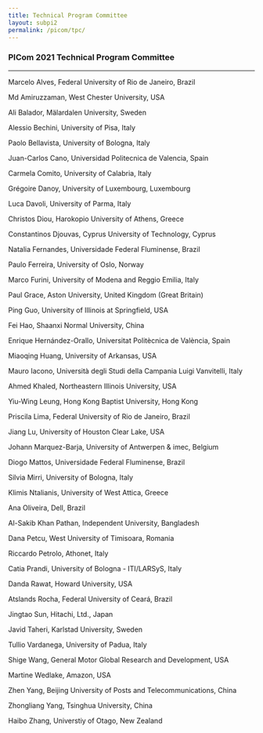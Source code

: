 ```yaml
---
title: Technical Program Committee
layout: subpi2
permalink: /picom/tpc/
---
```

<h3>PICom 2021 Technical Program Committee</h3>

<hr/>
</p><p>Marcelo Alves,	Federal University of Rio de Janeiro,	Brazil
</p><p>Md Amiruzzaman,	West Chester University,	USA
</p><p>Ali Balador,	Mälardalen University,	Sweden
</p><p>Alessio Bechini,	University of Pisa,	Italy
</p><p>Paolo Bellavista,	University of Bologna,	Italy
</p><p>Juan-Carlos Cano,	Universidad Politecnica de Valencia,	Spain
</p><p>Carmela Comito,	University of Calabria,	Italy
</p><p>Grégoire Danoy,	University of Luxembourg,	Luxembourg
</p><p>Luca Davoli,	University of Parma,	Italy

</p><p>
Christos Diou,	Harokopio University of Athens,	Greece
</p><p>Constantinos Djouvas,	Cyprus University of Technology,	Cyprus
</p><p>Natalia Fernandes,	Universidade Federal Fluminense,	Brazil
</p><p>Paulo Ferreira,	University of Oslo,	Norway
</p><p>Marco Furini,	University of Modena and Reggio Emilia,	Italy
</p><p>Paul Grace,	Aston University,	United Kingdom (Great Britain)
</p><p>Ping Guo,	University of Illinois at Springfield,	USA
</p><p>Fei Hao,	Shaanxi Normal University,	China
</p><p>Enrique Hernández-Orallo,	Universitat Politècnica de València,	Spain
</p><p>Miaoqing Huang,	University of Arkansas,	USA
</p><p>Mauro Iacono,	Università degli Studi della Campania Luigi Vanvitelli,	Italy
</p><p>Ahmed Khaled,	Northeastern Illinois University,	USA
</p><p>Yiu-Wing Leung,	Hong Kong Baptist University,	Hong Kong
</p><p>Priscila Lima,	Federal University of Rio de Janeiro,	Brazil
</p><p>Jiang Lu,	University of Houston Clear Lake,	USA
</p><p>Johann Marquez-Barja,	University of Antwerpen & imec,	Belgium
</p><p>Diogo Mattos,	Universidade Federal Fluminense,	Brazil
</p><p>Silvia Mirri,	University of Bologna,	Italy
</p><p>Klimis Ntalianis,	University of West Attica,	Greece
</p><p>Ana Oliveira,	Dell,	Brazil
</p><p>Al-Sakib Khan Pathan,	Independent University,	Bangladesh
</p><p>Dana Petcu,	West University of Timisoara,	Romania
</p><p>Riccardo Petrolo,	Athonet,	Italy
</p><p>Catia Prandi,	University of Bologna - ITI/LARSyS,	Italy
</p><p>Danda Rawat,	Howard University,	USA
</p><p>Atslands Rocha,	Federal University of Ceará,	Brazil
</p><p>Jingtao Sun,	Hitachi, Ltd.,	Japan
</p><p>Javid Taheri,	Karlstad University,	Sweden
</p><p>Tullio Vardanega,	University of Padua,	Italy
</p><p>Shige Wang,	General Motor Global Research and Development,	USA
</p><p>Martine Wedlake,	Amazon,	USA
</p><p>Zhen Yang,	Beijing University of Posts and Telecommunications,	China
</p><p>Zhongliang Yang,	Tsinghua University,	China
</p><p>Haibo Zhang,	Universtiy of Otago,	New Zealand
</p>
